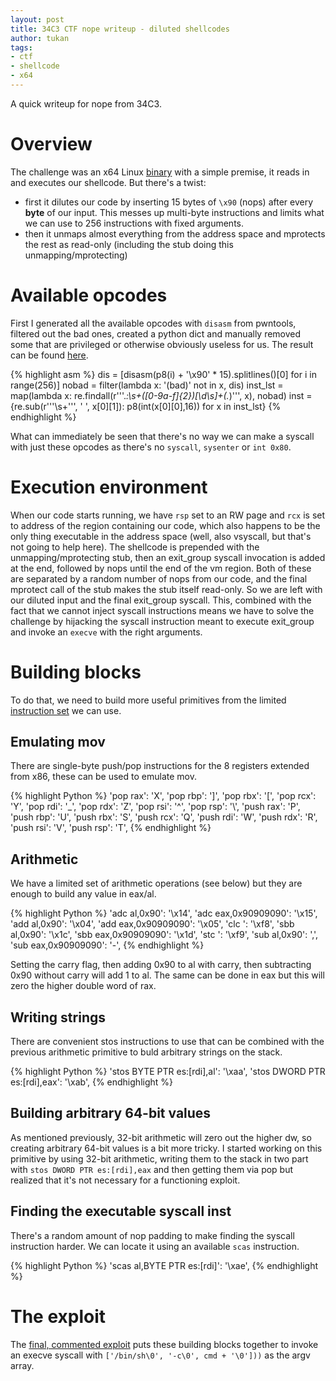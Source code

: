 ```yaml
---
layout: post
title: 34C3 CTF nope writeup - diluted shellcodes
author: tukan
tags:
- ctf
- shellcode
- x64
---
```


A quick writeup for nope from 34C3.

# Overview

The challenge was an x64 Linux [binary][10] with a simple premise, it reads in and executes our shellcode. But there's a twist:

* first it dilutes our code by inserting 15 bytes of `\x90` (nops) after every **byte** of our input. This messes up multi-byte instructions and limits what we can use to 256 instructions with fixed arguments.
* then it unmaps almost everything from the address space and mprotects the rest as read-only (including the stub doing this unmapping/mprotecting)

[10]: https://archive.aachen.ccc.de/34c3ctf.ccc.ac/uploads/nope-bd5d0849cb50c6a762c85f6962f6a2658da7f72d.elf


# Available opcodes

First I generated all the available opcodes with `disasm` from pwntools, filtered out the bad ones, created a python dict and manually removed some that are privileged or otherwise obviously useless for us. The result can be found [here][20].

{% highlight asm %}
dis = [disasm(p8(i) + '\x90' * 15).splitlines()[0] for i in range(256)]
nobad = filter(lambda x: '(bad)' not in x, dis)
inst_lst = map(lambda x: re.findall(r'''.*:\s+([0-9a-f]{2})[\d\s]+(.*)''', x), nobad)
inst = {re.sub(r'''\s+''', ' ', x[0][1]): p8(int(x[0][0],16)) for x in inst_lst}
{% endhighlight %}

What can immediately be seen that there's no way we can make a syscall with just these opcodes as there's no `syscall`, `sysenter` or `int 0x80`.

[20]: https://github.com/andigena/ctf/blob/master/34c3/nope/instructions.py


# Execution environment

When our code starts running, we have `rsp` set to an RW page and `rcx` is set to address of the region containing our code, which also happens to be the only thing executable in the address space (well, also vsyscall, but that's not going to help here). The shellcode is prepended with the unmapping/mprotecting stub, then an exit_group syscall invocation is added at the end, followed by nops until the end of the vm region. Both of these are separated by a random number of nops from our code, and the final mprotect call of the stub makes the stub itself read-only. So we are left with our diluted input and the final exit_group syscall. This, combined with the fact that we cannot inject syscall instructions means we have to solve the challenge by hijacking the syscall instruction meant to execute exit_group and invoke an `execve` with the right arguments. 

# Building blocks

To do that, we need to build more useful primitives from the limited [instruction set][20] we can use.

## Emulating mov

There are single-byte push/pop instructions for the 8 registers extended from x86, these can be used to emulate mov.

{% highlight Python %}
 'pop rax': 'X',
 'pop rbp': ']',
 'pop rbx': '[',
 'pop rcx': 'Y',
 'pop rdi': '_',
 'pop rdx': 'Z',
 'pop rsi': '^',
 'pop rsp': '\\',
 'push rax': 'P',
 'push rbp': 'U',
 'push rbx': 'S',
 'push rcx': 'Q',
 'push rdi': 'W',
 'push rdx': 'R',
 'push rsi': 'V',
 'push rsp': 'T',
{% endhighlight %}


## Arithmetic

We have a limited set of arithmetic operations (see below) but they are enough to build any value in eax/al. 

{% highlight Python %}
 'adc al,0x90': '\x14',
 'adc eax,0x90909090': '\x15',
 'add al,0x90': '\x04',
 'add eax,0x90909090': '\x05',
 'clc ': '\xf8',
 'sbb al,0x90': '\x1c',
 'sbb eax,0x90909090': '\x1d',
 'stc ': '\xf9',
 'sub al,0x90': ',',
 'sub eax,0x90909090': '-',
{% endhighlight %}

Setting the carry flag, then adding 0x90 to al with carry, then subtracting 0x90 without carry will add 1 to al. The same can be done in eax but this will zero the higher double word of rax.


## Writing strings

There are convenient stos instructions to use that can be combined with the previous arithmetic primitive to buld arbitrary strings on the stack.

{% highlight Python %}
 'stos BYTE PTR es:[rdi],al': '\xaa',
 'stos DWORD PTR es:[rdi],eax': '\xab',
{% endhighlight %}


## Building arbitrary 64-bit values

As mentioned previously, 32-bit arithmetic will zero out the higher dw, so creating arbitrary 64-bit values is a bit more tricky. I started working on this primitive by using 32-bit arithmetic, writing them to the stack in two part with `stos DWORD PTR es:[rdi],eax`  and then getting them via pop but realized that it's not necessary for a functioning exploit.

## Finding the executable syscall inst

There's a random amount of nop padding to make finding the syscall instruction harder. We can locate it using an available `scas` instruction.

{% highlight Python %}
 'scas al,BYTE PTR es:[rdi]': '\xae',
{% endhighlight %}


# The exploit

The [final, commented exploit][21] puts these building blocks together to invoke an execve syscall with `['/bin/sh\0', '-c\0', cmd + '\0']))` as the argv array.


[21]: https://github.com/andigena/ctf/blob/master/34c3/nope/nope.py

